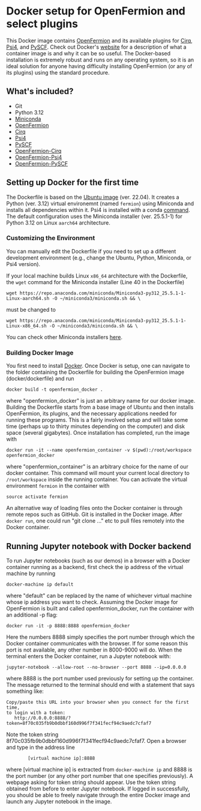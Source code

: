 # Docker setup for OpenFermion and select plugins

This Docker image contains [OpenFermion](https://github.com/quantumlib/OpenFermion)
and its available plugins for
[Cirq](https://github.com/quantumlib/Cirq),
[Psi4](https://github.com/quantumlib/OpenFermion-Psi4), and
[PySCF](https://github.com/quantumlib/OpenFermion-PySCF).
Check out Docker's [website](https://www.docker.com/what-container) for a description of
what a container image is and why it can be so useful.
The Docker-based installation is extremely robust and runs on any operating
system, so it is an ideal solution for anyone having difficulty installing
OpenFermion (or any of its plugins) using the standard procedure.


## What's included?

- Git
- Python 3.12
- [Miniconda](https://www.anaconda.com/docs/getting-started/miniconda/main)
- [OpenFermion](https://github.com/quantumlib/OpenFermion)
- [Cirq](https://github.com/quantumlib/Cirq)
- [Psi4](http://www.psicode.org)
- [PySCF](https://github.com/sunqm/pyscf)
- [OpenFermion-Cirq](https://github.com/quantumlib/OpenFermion-Cirq)
- [OpenFermion-Psi4](https://github.com/quantumlib/OpenFermion-Psi4)
- [OpenFermion-PySCF](https://github.com/quantumlib/OpenFermion-PySCF)


## Setting up Docker for the first time

The Dockerfile is based on the [Ubuntu image](https://hub.docker.com/_/ubuntu) (ver. 22.04).
It creates a Python (ver. 3.12) virtual environemnt (named `fermion`) using Miniconda and installs all dependencies within it. Psi4 is installed with a conda [command](https://psicode.org/installs/v191/).
The default configuration uses the Miniconda installer (ver. 25.5.1-1) for Python 3.12 on Linux `aarch64` architecture.

### Customizing the Environment
You can manually edit the Dockerfile if you need to set up a different development environment (e.g., change the Ubuntu, Python, Miniconda, or Psi4 version).

If your local machine builds Linux `x86_64` architecture with the Dockerfile, the `wget` command 
for the Miniconda installer (Line 40 in the Dockerfile)
```
wget https://repo.anaconda.com/miniconda/Miniconda3-py312_25.5.1-1-Linux-aarch64.sh -O ~/miniconda3/miniconda.sh && \
```
must be changed to 
```
wget https://repo.anaconda.com/miniconda/Miniconda3-py312_25.5.1-1-Linux-x86_64.sh -O ~/miniconda3/miniconda.sh && \
```
You can check other Miniconda installers [here](https://repo.anaconda.com/miniconda/).

### Building Docker Image
You first need to install [Docker](https://www.docker.com/).
Once Docker is setup, one can navigate to the folder containing the
Dockerfile for building the OpenFermion image (docker/dockerfile) and run

```
docker build -t openfermion_docker .
```

where "openfermion_docker" is just an arbitrary name for our docker image.
Building the Dockerfile starts from a base image of Ubuntu and then installs
OpenFermion, its plugins, and the necessary applications needed for running these
programs. This is a fairly involved setup and will take some time
(perhaps up to thirty minutes depending on the computer) and disk space (several gigabytes). Once installation has completed, run the image with

```
docker run -it --name openfermion_container -v $(pwd):/root/workspace openfermion_docker
```
where "openfermion_container" is an arbitrary choice for the name of our docker container. This command will mount your current local directory to `/root/workspace` inside the running container. You can activate the virtual environment `fermion` in the container with
```
source activate fermion
```

An alternative way of loading files onto the Docker container is through
remote repos such as GitHub. Git is installed in the Docker image.
After `docker run`, one could run "git clone ..." etc to pull files
remotely into the Docker container.


## Running Jupyter notebook with Docker backend

To run Jupyter notebooks (such as our demos) in a browser with a Docker container
running as a backend, first check the ip address of the virtual machine by running

```
docker-machine ip default
```

where "default" can be replaced by the name of whichever virtual machine whose
ip address you want to check. Assuming the Docker image for OpenFermion is built
and called openfermion_docker, run the container with an additional -p flag:


```
docker run -it -p 8888:8888 openfermion_docker
```

Here the numbers 8888 simply specifies the port number through which the Docker
container communicates with the browser. If for some reason this port is not
available, any other number in 8000-9000 will do. When the terminal enters the Docker container,
run a Jupyter notebook with:

```
jupyter-notebook --allow-root --no-browser --port 8888 --ip=0.0.0.0
```

where 8888 is the port number used previously for setting up the container.
The message returned to the terminal should end with a statement that says
something like:
```
Copy/paste this URL into your browser when you connect for the first time,
to login with a token:
   http://0.0.0.0:8888/?token=8f70c035fb9b0dbbf160d996f7f341fecf94c9aedc7cfaf7
```

Note the token string 8f70c035fb9b0dbbf160d996f7f341fecf94c9aedc7cfaf7.
Open a browser and type in the address line

```
        [virtual machine ip]:8888
```

where [virtual machine ip] is extracted from `docker-machine ip` and 8888 is the port
number (or any other port number that one specifies previously). A webpage
asking for token string should appear. Use the token string obtained from before to
enter Jupyter notebook. If logged in successfully, you should be able to freely
navigate through the entire Docker image and launch any Jupyter notebook in the image.
